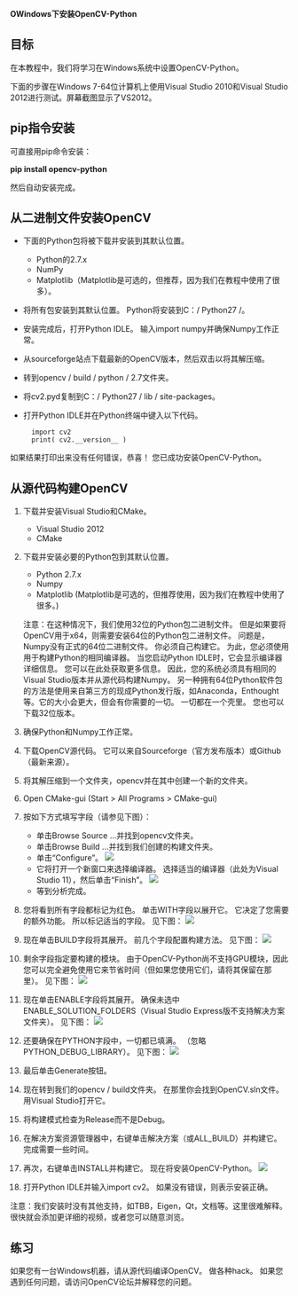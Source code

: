 **OWindows下安装OpenCV-Python**

## 目标 ##

在本教程中，我们将学习在Windows系统中设置OpenCV-Python。

下面的步骤在Windows 7-64位计算机上使用Visual Studio 2010和Visual Studio 2012进行测试。屏幕截图显示了VS2012。

## pip指令安装 ##

可直接用pip命令安装：

**pip install opencv-python**

然后自动安装完成。

## 从二进制文件安装OpenCV ##

- 下面的Python包将被下载并安装到其默认位置。
	- Python的2.7.x
	- NumPy
	- Matplotlib（Matplotlib是可选的，但推荐，因为我们在教程中使用了很多）。
- 将所有包安装到其默认位置。 Python将安装到C：/ Python27 /。
- 安装完成后，打开Python IDLE。 输入import numpy并确保Numpy工作正常。
- 从sourceforge站点下载最新的OpenCV版本，然后双击以将其解压缩。
- 转到opencv / build / python / 2.7文件夹。
- 将cv2.pyd复制到C：/ Python27 / lib / site-packages。
- 打开Python IDLE并在Python终端中键入以下代码。

		import cv2
		print( cv2.__version__ )

如果结果打印出来没有任何错误，恭喜！ 您已成功安装OpenCV-Python。

## 从源代码构建OpenCV ##

1. 下载并安装Visual Studio和CMake。
	- Visual Studio 2012
	- CMake
1. 下载并安装必要的Python包到其默认位置。
	- Python 2.7.x
	- Numpy
	- Matplotlib (Matplotlib是可选的，但推荐使用，因为我们在教程中使用了很多。)

	注意：在这种情况下，我们使用32位的Python包二进制文件。 但是如果要将OpenCV用于x64，则需要安装64位的Python包二进制文件。 问题是，Numpy没有正式的64位二进制文件。 你必须自己构建它。 为此，您必须使用用于构建Python的相同编译器。 当您启动Python IDLE时，它会显示编译器详细信息。 您可以在此处获取更多信息。 因此，您的系统必须具有相同的Visual Studio版本并从源代码构建Numpy。
	另一种拥有64位Python软件包的方法是使用来自第三方的现成Python发行版，如Anaconda，Enthought等。它的大小会更大，但会有你需要的一切。 一切都在一个壳里。 您也可以下载32位版本。

1. 确保Python和Numpy工作正常。
1. 下载OpenCV源代码。 它可以来自Sourceforge（官方发布版本）或Github（最新来源）。
1. 将其解压缩到一个文件夹，opencv并在其中创建一个新的文件夹。
1. Open CMake-gui (Start > All Programs > CMake-gui)
1. 按如下方式填写字段（请参见下图）：
	- 单击Browse Source ...并找到opencv文件夹。
	- 单击Browse Build ...并找到我们创建的构建文件夹。
	- 单击“Configure”。
![](https://docs.opencv.org/3.3.0/Capture1.jpg)
	- 它将打开一个新窗口来选择编译器。 选择适当的编译器（此处为Visual Studio 11），然后单击“Finish”。
![](https://docs.opencv.org/3.3.0/Capture2.png)
	- 等到分析完成。
1. 您将看到所有字段都标记为红色。 单击WITH字段以展开它。 它决定了您需要的额外功能。 所以标记适当的字段。 见下图：
![](https://docs.opencv.org/3.3.0/Capture3.png)
1. 现在单击BUILD字段将其展开。 前几个字段配置构建方法。 见下图：
![](https://docs.opencv.org/3.3.0/Capture5.png)
1. 剩余字段指定要构建的模块。 由于OpenCV-Python尚不支持GPU模块，因此您可以完全避免使用它来节省时间（但如果您使用它们，请将其保留在那里）。 见下图：
![](https://docs.opencv.org/3.3.0/Capture6.png)
1. 现在单击ENABLE字段将其展开。 确保未选中ENABLE_SOLUTION_FOLDERS（Visual Studio Express版不支持解决方案文件夹）。 见下图：
![](https://docs.opencv.org/3.3.0/Capture7.png)
1. 还要确保在PYTHON字段中，一切都已填满。 （忽略PYTHON_DEBUG_LIBRARY）。 见下图：
![](https://docs.opencv.org/3.3.0/Capture80.png)
1. 最后单击Generate按钮。
1. 现在转到我们的opencv / build文件夹。 在那里你会找到OpenCV.sln文件。 用Visual Studio打开它。
1. 将构建模式检查为Release而不是Debug。
1. 在解决方案资源管理器中，右键单击解决方案（或ALL_BUILD）并构建它。 完成需要一些时间。
1. 再次，右键单击INSTALL并构建它。 现在将安装OpenCV-Python。
![](https://docs.opencv.org/3.3.0/Capture8.png)
1. 打开Python IDLE并输入import cv2。 如果没有错误，则表示安装正确。

注意：我们安装时没有其他支持，如TBB，Eigen，Qt，文档等。这里很难解释。 很快就会添加更详细的视频，或者您可以随意浏览。

## 练习 ##
如果您有一台Windows机器，请从源代码编译OpenCV。 做各种hack。 如果您遇到任何问题，请访问OpenCV论坛并解释您的问题。
